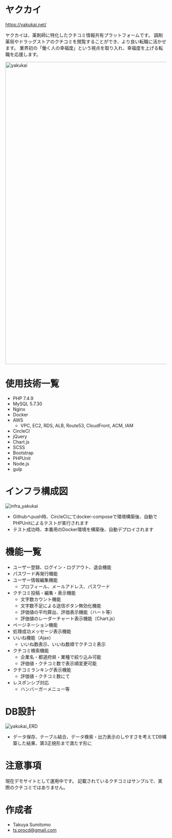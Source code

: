 # ヤクカイ

https://yakukai.net/

ヤクカイは、薬剤師に特化したクチコミ情報共有プラットフォームです。
調剤薬局やドラッグストアのクチコミを閲覧することができ、より良い転職に活かせます。
業界初の「働く人の幸福度」という視点を取り入れ、幸福度を上げる転職を応援します。

<img width="943" alt="yakukai" src="https://user-images.githubusercontent.com/79587217/133016171-2e028621-661c-41c4-8874-0f8aa6d42c9b.png">

# 使用技術一覧

- PHP 7.4.9
- MySQL 5.7.30
- Nginx
- Docker
- AWS
  - VPC, EC2, RDS, ALB, Route53, CloudFront, ACM, IAM
- CircleCI
- jQuery
- Chart.js
- SCSS
- Bootstrap
- PHPUnit
- Node.js
- gulp

# インフラ構成図

![infra_yakukai](https://user-images.githubusercontent.com/79587217/133016591-0d60a25c-700a-406f-a4d7-033f46dbae07.jpg)

- Githubへpush時、CircleCIにてdocker-composeで環境構築後、自動でPHPUnitによるテストが実行されます
- テスト成功時、本番用のDocker環境を構築後、自動デプロイされます

# 機能一覧

- ユーザー登録、ログイン・ログアウト、退会機能
- パスワード再発行機能
- ユーザー情報編集機能
  - プロフィール、メールアドレス、パスワード
- クチコミ投稿・編集・表示機能
  - 文字数カウント機能
  - 文字数不足による送信ボタン無効化機能
  - 評価値の平均算出、評価表示機能（ハート等）
  - 評価値のレーダーチャート表示機能（Chart.js）
- ページネーション機能
- 処理成功メッセージ表示機能
- いいね機能（Ajax）
  - いいね数表示、いいね数順でクチコミ表示
- クチコミ検索機能
  - 企業名・都道府県・業種で絞り込み可能
  - 評価値・クチコミ数で表示順変更可能
- クチコミランキング表示機能
  - 評価値・クチコミ数にて
- レスポンシブ対応
  - ハンバーガーメニュー等

# DB設計

![yakukai_ERD](https://user-images.githubusercontent.com/79587217/133018746-baf15b94-811f-4f5a-af54-4a8348e6ade9.jpg)

- データ保存、テーブル結合、データ検索・出力表示のしやすさを考えてDB構築した結果、第3正規形まで満たす形に

# 注意事項

現在デモサイトとして運用中です。
記載されているクチコミはサンプルで、実際のクチコミではありません。

# 作成者

* Takuya Sumitomo
* ts.procd@gmail.com